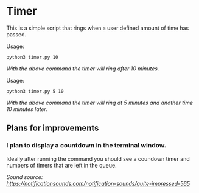 # Timer

This is a simple script that rings when a user defined amount of time has passed.

Usage:

    python3 timer.py 10

*With the above command the timer will ring after 10 minutes.*

Usage:

    python3 timer.py 5 10

*With the above command the timer will ring at 5 minutes and another time 10 minutes later.*

## Plans for improvements 

### I plan to display a countdown in the terminal window.

Ideally after running the command you should see a coundown timer and numbers of timers that are left in the queue.


*Sound source:*  
*https://notificationsounds.com/notification-sounds/quite-impressed-565*